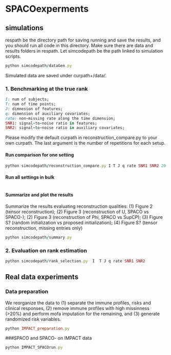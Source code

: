 # SPACOexperments

##  simulations
respath be the directory path for saving running and save the results, and you should run all code in this directory. Make sure there are data and results folders in respath. Let simcodepath be the path linked to simulation scripts.
```ruby
python simcodepath/dataGen.py
```
Simulated data are saved under curpath+/data/.
### 1. Benchmarking at the true rank
```ruby
I: num of subjects;
T: num of time points;
J: dimnesion of features;
q: dimension of auxiliary covariates;
rate: non-missing rate along the time dimension;
SNR1: signal-to-noise ratio in features;
SNR2: signal-to-noise ratio in auxiliary covariates;
 ```
Please modify the default curpath in reconstruction_compare.py to your own curpath. The last argument is the number of repetitions for each setup.
#### Run comparison for one setting
```ruby
python simcodepath/reconstruction_compare.py I T J q rate SNR1 SNR2 20
```
#### Run all settings in bulk
```ruby
```
#### Summarize and plot the results
Summarize the results evaluating reconstruction qualities: (1) Figure 2 (tensor reconstruction); (2) Figure 3 (reconstruction of U, SPACO vs SPACO-); (2) Figure 3 (reconstruction of Phi, SPACO vs SupCP); (3) Figure S? (random initialization vs proposed initialization); (4) Figure S? (tensor reconstruction, missing entries only)
```ruby
python simcodepath/summary.py
```
### 2. Evaluation on rank estimation
```ruby
python simcodepath/rank_selection.py  I  T J q rate SNR1 SNR2
```

## Real data experiments
### Data preparation
We reorganize the data to (1) separate the immune profiles, risks and clinical responses, (2) remove immune profiles with high missinness (>20%) and perform mofa imputation for the remaining, and (3) generate randomized risk variables.
```ruby
python IMPACT_preparation.py
```
###SPACO and SPACO- on IMPACT data
```ruby
python IMPACT_SPACOrun.py
```






